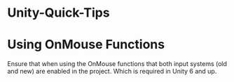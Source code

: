 # Unity-Quick-Tips

# Using OnMouse Functions
Ensure that when using the OnMouse functions that both input systems (old and new) are enabled in the project. Which is required in Unity 6 and up.
